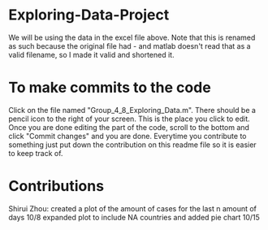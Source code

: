# Exploring-Data-Project
We will be using the data in the excel file above. Note that this is renamed as such because the original file had - and matlab doesn't read that as a valid filename, so I made it valid and shortened it.

# To make commits to the code
Click on the file named "Group_4_8_Exploring_Data.m". There should be a pencil icon to the right of your screen. This is the place you click to edit. Once you are done editing the part of the code, scroll to the bottom and click "Commit changes" and you are done. Everytime you contribute to something just put down the contribution on this readme file so it is easier to keep track of.

# Contributions
Shirui Zhou: 
created a plot of the amount of cases for the last n amount of days 10/8
expanded plot to include NA countries and added pie chart 10/15
